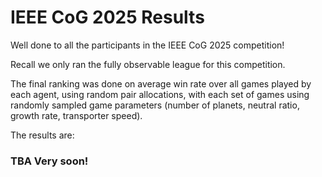 # IEEE CoG 2025 Results

Well done to all the participants in the IEEE CoG 2025 competition!

Recall we only ran the fully observable league for this competition.

The final ranking was done on average win rate over all games played by each agent, using random pair allocations,
with each set of games using randomly sampled game parameters (number of planets, neutral ratio, growth rate, transporter speed).

The results are:

### TBA Very soon!

